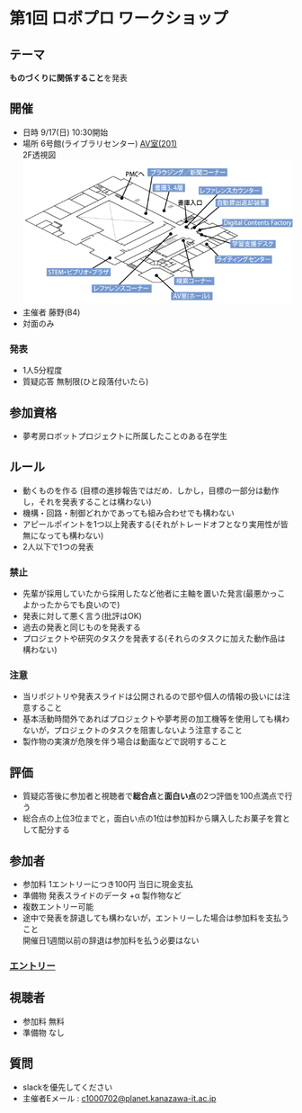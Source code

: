 # 第1回 ロボプロ ワークショップ
## テーマ
**ものづくりに関係すること**を発表

## 開催
- 日時 9/17(日) 10:30開始
- 場所 6号館(ライブラリセンター) [AV室(201)](https://www.kanazawa-it.ac.jp/kitlc/about/map_2f.html#av)  
2F透視図  
  ![Alt text](map_2f.gif)
- 主催者 藤野(B4)
- 対面のみ

### 発表
- 1人5分程度
- 質疑応答 無制限(ひと段落付いたら)

## 参加資格
- 夢考房ロボットプロジェクトに所属したことのある在学生

## ルール
- 動くものを作る (目標の進捗報告ではだめ．しかし，目標の一部分は動作し，それを発表することは構わない)
- 機構・回路・制御どれかであっても組み合わせでも構わない
- アピールポイントを1つ以上発表する(それがトレードオフとなり実用性が皆無になっても構わない)
- 2人以下で1つの発表

### 禁止
- 先輩が採用していたから採用したなど他者に主軸を置いた発言(最悪かっこよかったからでも良いので)
- 発表に対して悪く言う(批評はOK)
- 過去の発表と同じものを発表する
- プロジェクトや研究のタスクを発表する(それらのタスクに加えた動作品は構わない)

### 注意
- 当リポジトリや発表スライドは公開されるので部や個人の情報の扱いには注意すること
- 基本活動時間外であればプロジェクトや夢考房の加工機等を使用しても構わないが，プロジェクトのタスクを阻害しないよう注意すること
- 製作物の実演が危険を伴う場合は動画などで説明すること

## 評価
- 質疑応答後に参加者と視聴者で**総合点**と**面白い点**の2つ評価を100点満点で行う
- 総合点の上位3位までと，面白い点の1位は参加料から購入したお菓子を賞として配分する

## 参加者
- 参加料 1エントリーにつき100円 当日に現金支払
- 準備物 発表スライドのデータ +α 製作物など
- 複数エントリー可能
- 途中で発表を辞退しても構わないが，エントリーした場合は参加料を支払うこと  
開催日1週間以前の辞退は参加料を払う必要はない

### [エントリー](https://forms.gle/kXha9nSksD7Y6zeM9)
## 視聴者
- 参加料 無料
- 準備物 なし

## 質問
- slackを優先してください
- 主催者Eメール : c1000702@planet.kanazawa-it.ac.jp
